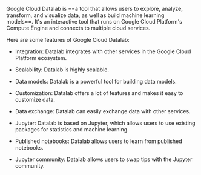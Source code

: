 


Google Cloud Datalab is ==a tool that allows users to explore, analyze, transform, and visualize data, as well as build machine learning models==. It's an interactive tool that runs on Google Cloud Platform's Compute Engine and connects to multiple cloud services.  

Here are some features of Google Cloud Datalab:  

- Integration: Datalab integrates with other services in the Google Cloud Platform ecosystem.  
    
- Scalability: Datalab is highly scalable.  
    
- Data models: Datalab is a powerful tool for building data models.  
    
- Customization: Datalab offers a lot of features and makes it easy to customize data.  
    
- Data exchange: Datalab can easily exchange data with other services.  
    
- Jupyter: Datalab is based on Jupyter, which allows users to use existing packages for statistics and machine learning.  
    
- Published notebooks: Datalab allows users to learn from published notebooks.  
    
- Jupyter community: Datalab allows users to swap tips with the Jupyter community.